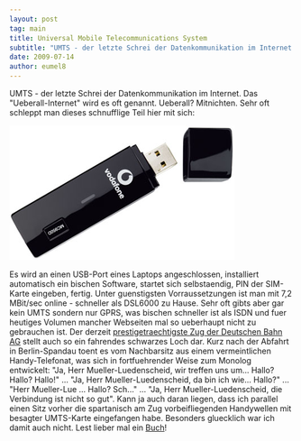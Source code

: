 ```yaml
---
layout: post
tag: main
title: Universal Mobile Telecommunications System
subtitle: "UMTS - der letzte Schrei der Datenkommunikation im Internet. Das Ueberall-Internet wird es oft genannt. Ueberall? Mitnichten. Sehr oft schleppt man dieses schnufflige Teil hier mit sich:nn nnEs wird an einen USB-Port eines Laptops angeschlossen"
date: 2009-07-14
author: eumel8
---
```


UMTS - der letzte Schrei der Datenkommunikation im Internet. Das "Ueberall-Internet" wird es oft genannt. Ueberall? Mitnichten. Sehr oft schleppt man dieses schnufflige Teil hier mit sich:

<img src="/images/vodafone-umts-stick.jpg" alt="" title="" width="400" height="239" />

Es wird an einen USB-Port eines Laptops angeschlossen, installiert automatisch ein bischen Software, startet sich selbstaendig, PIN der SIM-Karte eingeben, fertig. Unter guenstigsten Vorraussetzungen ist man mit 7,2 MBit/sec online - schneller als DSL6000 zu Hause.
Sehr oft gibts aber gar kein UMTS sondern nur GPRS, was bischen schneller ist als ISDN und fuer heutiges Volumen mancher Webseiten mal so ueberhaupt nicht zu gebrauchen ist.
Der derzeit <a href="http://www.bahn.de/p/view/service/zug/fahrzeuge/ice_sprinter.shtml">prestigetraechtigste Zug der Deutschen Bahn AG</a> stellt auch so ein fahrendes schwarzes Loch dar. Kurz nach der Abfahrt in Berlin-Spandau toent es vom Nachbarsitz aus einem vermeintlichen Handy-Telefonat, was sich in fortfuehrender Weise zum Monolog entwickelt: "Ja, Herr Mueller-Luedenscheid, wir treffen uns um... Hallo? Hallo? Hallo!" ... "Ja, Herr Mueller-Luedenscheid, da bin ich wie... Hallo?" ... "Herr Mueller-Lue ... Hallo? Sch..." ... "Ja, Herr Mueller-Luedenscheid, die Verbindung ist nicht so gut".
Kann ja auch daran liegen, dass ich parallel einen Sitz vorher die spartanisch am Zug vorbeifliegenden Handywellen mit besagter UMTS-Karte eingefangen habe. Besonders gluecklich war ich damit auch nicht. Lest lieber mal ein <a href="http://www.axelhacke.de/">Buch</a>!
